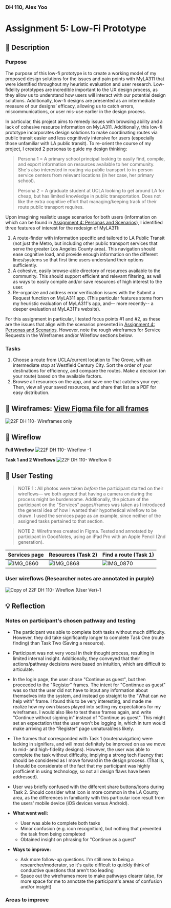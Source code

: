 ### DH 110, Alex Yoo 
# Assignment 5: Low-Fi Prototype

##  :small_blue_diamond: Description 
### Purpose 
The purpose of this low-fi prototype is to create a working model of my proposed design solutions for the issues and pain points with MyLA311 that were identified throughout my heuristic evaluation and user research. Low-fidelity prototypes are incredible important to the UX design process, as they allow us to understand how users will interact with our potential design solutions. Additionally, low-fi designs are presented as an intermediate measure of our designs’ efficacy, allowing us to catch errors, miscommunications, or user mis-use earlier in the design process. 

In particular, this project aims to remedy issues with browsing ability and a lack of cohesive resource information on MyLA311.  Additionally, this low-fi prototype incorporates design solutions to make coordinating routes via public transit easier and less cognitively intensive for users (especially those unfamiliar with LA public transit). To re-orient the course of my project, I created 2 personas to guide my design thinking: 

> Persona 1 = A primary school principal looking to easily find, compile, and export information on resources available to her community. She's also interested in routing via public transport to in-person service centers from relevant locations (in her case, her primary school).
> 
> Persona 2 = A graduate student at UCLA looking to get around LA for cheap, but has limited knowledge in public transportation. Does not like the extra cognitive effort that managing/keeping track of their route public transport requires. 

Upon imagining realistic usage scenarios for both users (information on which can be found in [Assignment 4: Personas and Scenarios](https://github.com/ayoo2452/DH110/tree/main/Assignment%204)), I identified three features of interest for the redesign of MyLA311: 

1. A route-finder with information specific and tailored to LA Public Transit (not just the Metro, but including other public transport services that serve the greater Los Angeles County area). This navigation should ease cognitive load, and provide enough information on the different lines/systems so that first time users understand their options sufficiently. 
2. A cohesive, easily browse-able directory of resources available to the community. This should support efficient and relevant filtering, as well as ways to easily compile and/or save resources of high interest to the user. 
3. Re-organize and address error verification issues with the Submit a Request function on MyLA311 app. (This particular features stems from my heuristic evaluation of MyLA311's app, and— more recently-- a deeper evaluation at MyLA311's website).

For this assignment in particular, I tested focus points #1 and #2, as these are the issues that align with the scenarios presented in [Assignment 4: Personas and Scenarios](https://github.com/ayoo2452/DH110/tree/main/Assignment%204). However, note the rough wireframes for Service Requests in the Wireframes and/or Wireflow sections below. 

### Tasks
1. Choose a route from UCLA/current location to The Grove, with an intermediate stop at Westfield Century City. Sort the order of your destinations for efficiency, and compare the routes. Make a decision (on your route) based on the available factors. 
2. Browse all resources on the app, and save one that catches your eye. Then, view all your saved resources, and share that list as a PDF for easy distribution.

##  :small_blue_diamond: Wireframes: [View Figma file for all frames](https://www.figma.com/file/R1BWWgWCwNropFUYQ7e7fg/22F-DH-110?node-id=0%3A1)

![22F DH 110- Wireframes only](https://user-images.githubusercontent.com/101301281/199456000-2df728e4-dd65-4dee-9691-7baf36ad818f.png)


##  :small_blue_diamond: Wireflow 

**Full Wireflow**
![22F DH 110- Wireflow -1](https://user-images.githubusercontent.com/101301281/199447638-6d463e3b-4ea6-4533-87c1-fab160226f6b.jpg)

**Task 1 and 2 Wireflows**
![22F DH 110- Wireflow 0](https://user-images.githubusercontent.com/101301281/199449942-2319aa3e-98c6-492c-9307-442bb5f7be9c.jpg)


##  :small_blue_diamond: User Testing

> NOTE 1 : All photos were taken _before_ the participant started on their wireflows— we both agreed that having a camera on during the process might be burdensome. Additionally, the picture of the participant on the "Services" pages/frames was taken as I introduced the general idea of how I wanted their hypothetical wireflow to be drawn. I used the services page as an example, since neither of the assigned tasks pertained to that section.

> NOTE 2: Wireframes created in Figma. Tested and annotated by participant in GoodNotes, using an iPad Pro with an Apple Pencil (2nd generation).

|  Services page | Resources (Task 2) | Find a route (Task 1) |
| ------------- | ------------- |  ------------- |
| ![IMG_0860](https://user-images.githubusercontent.com/101301281/199458603-ea0f0700-690b-4130-bcff-400f415aba69.JPG) |  ![IMG_0868](https://user-images.githubusercontent.com/101301281/199458709-03c8238b-96be-4265-bc25-4bebee7871d8.JPG) |  ![IMG_0870](https://user-images.githubusercontent.com/101301281/199458678-b27795e0-814f-4bf2-9a0a-fcd4c8caf4b8.JPG) |

### User wireflows (Researcher notes are annotated in purple)

![Copy of 22F DH 110- Wireflow (User Ver)-1](https://user-images.githubusercontent.com/101301281/199454311-8f0f260f-6071-4f89-87b0-df1ca702ce3c.jpg)

## 💡 Reflection 

### Notes on participant's chosen pathway and testing

- The participant was able to complete both tasks without much difficulty. However, they did take significantly longer to complete Task One (route finding) than Task Two (Saving a resource).
- Participant was not very vocal in their thought process, resulting in limited internal insight. Additionally, they conveyed that their actions/pathway decisions were based on intuition, which are difficult to articulate. 
- In the login page, the user chose "Continue as guest", but then proceeded to the "Register" frames. The intent for "Continnue as guest" was so that the user did not have to input any information about themselves into the system, and instead go straight to the "What can we help with" frame. I found this to be very interesting, and made me realize how my own biases played into setting my expectations for my wireframes. I would also like to test these frames again, and write "Continue without signing in" instead of "Continue as guest". This might set an expectation that the user won't be logging in, which in turn would make arriving at the "Register" page unnatural/less likely. 
- The frames that corresponded with Task 1 (route/navigation) were lacking in signifiers, and will most definitely be improved on as we move to mid- and high-fidelity designs). However, the user was able to complete the task without difficulty, implying a strong tech fluency that should be considered as I move forward in the design process. (That is, I should be considerate of the fact that my participant was highly profficient in using technology, so not all design flaws have been addressed). 
- User was briefly confused with the different share buttons/icons during Task 2. Should consider what icon is more common in the LA County area, as the differences in familiarity with this particular icon result from the users' mobile device (iOS devices versus Android).

- **What went well:**
  - User was able to complete both tasks 
  - Minor confusion (e.g. icon recognition), but nothing that prevented the task from being completed 
  - Obtained insight on phrasing for "Continue as a guest"

- **Ways to improve:**
  - Ask more follow-up questions. I'm still new to being a researcher/moderator, so it's quite difficult to quickly think of conductive questions that aren't too leading 
  - Space out the wireframes more to make pathways clearer (also, for more space for me to annotate the participant's areas of confusion and/or insight)

### Areas to improve

